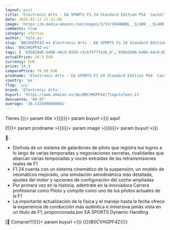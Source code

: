 ```yaml
---
layout: post
title: 'Electronic Arts - EA SPORTS F1 24 Standard Edition PS4  Castellano | sin Bono de Reserva'
date: 2025-03-17 11:11:56
image: 'https://m.media-amazon.com/images/I/51rVX4HWQBL._SL500_._SL400_.jpg'
comments: true
category: ofertas
author: 'tole.es'
slug: 'B0CVHGPF4Z-es Electronic Arts - EA SPORTS F1 24 Standard Edition PS4...'
sku: 'B0CVHGPF4Z-es'
tags: [ '856628d6-bd06-44c9-8556-c5cb75f77e2b_0','856628d6-bd06-44c9-8556-c5cb75f77e2b_7801','Arborist Merchandising Root','Hardware y juegos para PlayStation 4','Juegos PS4','Juegos para PlayStation 4','Self Service','Special Features Stores','Videojuegos','electronic arts','ps4','🇪🇸', ]
actualPrice: 24.9 EUR
currency: EUR
price: 24.9
comparePrice: 79.99 EUR
prodname: 'Electronic Arts - EA SPORTS F1 24 Standard Edition PS4  Castellano | sin Bono de Reserva'
country: 'es'
flag: '🇪🇸'
brand: 'Electronic Arts'
buyurl: 'https://www.amazon.es/dp/B0CVHGPF4Z/?tag=tolees-21'
descuento: '68.87'
average: '36.1325000000001'
---
```


Tienes [{{< param title >}}]({{< param buyurl >}}) aqui!

[![{{< param prodname >}}]({{< param image >}})]({{< param buyurl >}})

🔎:

- Disfruta de un sistema de galardones de piloto que registra tus logros a lo largo de varias temporadas y negociaciones secretas, rivalidades que abarcan varias temporadas y voces extraídas de las retransmisiones reales de F1
- F1 24 cuenta con un sistema cinemático de la suspensión, un modelo de neumáticos mejorado, una simulación aerodinámica más detallada, ajustes del motor y opciones de configuración del coche ampliadas
- Por primera vez en la historia, adéntrate en la innovadora Carrera profesional como Piloto y compite como uno de los pilotos actuales de la F1
- La importante actualización de la física y el manejo hasta la fecha ofrece la experiencia de conducción más auténtica e inmersiva jamás vista en un título de F1, proporcionada por EA SPORTS Dynamic Handling

[🛒 Comprar!!!]({{< param buyurl >}})
{{<world>}}B0CVHGPF4Z{{</world>}}

